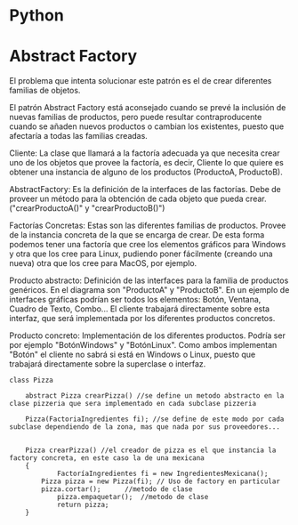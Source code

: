 # Python

Abstract Factory
===================


El problema que intenta solucionar este patrón es el
de crear diferentes familias de objetos.

El patrón Abstract Factory está aconsejado cuando
se prevé la inclusión de nuevas familias de productos,
pero puede resultar contraproducente cuando se añaden 
nuevos productos o cambian los existentes, puesto que 
afectaría a todas las familias creadas.

Cliente: La clase que llamará a la factoría adecuada 
ya que necesita crear uno de los objetos que provee la 
factoría, es decir, Cliente lo que quiere es obtener una 
instancia de alguno de los productos (ProductoA, ProductoB).

AbstractFactory: Es la definición de la interfaces de las 
factorías. Debe de proveer un método para la obtención de 
cada objeto que pueda crear. ("crearProductoA()" y 
"crearProductoB()")

Factorías Concretas: Estas son las diferentes familias de 
productos. Provee de la instancia concreta de la que se 
encarga de crear. De esta forma podemos tener una factoría 
que cree los elementos gráficos para Windows y otra que los 
cree para Linux, pudiendo poner fácilmente (creando una
nueva) otra que los cree para MacOS, por ejemplo.

Producto abstracto: Definición de las interfaces para la 
familia de productos genéricos. En el diagrama son 
"ProductoA" y "ProductoB". En un ejemplo de interfaces 
gráficas podrían ser todos los elementos: Botón, Ventana,
Cuadro de Texto, Combo... El cliente trabajará directamente 
sobre esta interfaz, que será implementada por los diferentes
productos concretos.

Producto concreto: Implementación de los diferentes productos. 
Podría ser por ejemplo "BotónWindows" y "BotónLinux". 
Como ambos implementan "Botón" el cliente no sabrá si está en 
Windows o Linux, puesto que trabajará directamente sobre la 
superclase o interfaz.

```
class Pizza

	abstract Pizza crearPizza() //se define un metodo abstracto en la clase pizzeria que sera implementado en cada subclase pizzeria
	
	Pizza(FactoriaIngredientes fi); //se define de este modo por cada subclase dependiendo de la zona, mas que nada por sus proveedores...
		

	Pizza crearPizza() //el creador de pizza es el que instancia la factory concreta, en este caso la de una mexicana 
	{
    		FactoríaIngredientes fi = new IngredientesMexicana();
   		Pizza pizza = new Pizza(fi); // Uso de factory en particular
		pizza.cortar();      //metodo de clase
    		pizza.empaquetar();  //metodo de clase
    		return pizza;
	}
```
